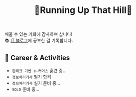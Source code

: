 <h1 align="center">🌄Running Up That Hill🌄</h1><br>

배울 수 있는 기회에 감사하며 삽니다! <br>
📚 [IT 블로그](https://kijuk.tistory.com/)에 공부한 걸 기록합니다.

<h2>🦔 Career & Activities</h2>

- `핀테크 기반 e-커머스` 훈련 중...
- `정보처리기사` 필기 합격
- `정보처리기사` 실기 준비 중...
- `SQLD` 준비 중...
